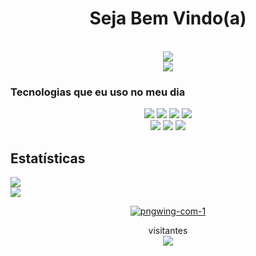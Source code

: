 <h1 align="center">Seja Bem Vindo(a)</h1>
<br>
<div align="center">
<img src="https://comicvine.gamespot.com/a/uploads/original/11143/111434194/8842186-redditsave_com_mode_saitama-xq00gpncns591_adobeexpress.gif"  />
<br>
<a href="https://youtube.com/@SaikyoDev" target="_blank"><img src="https://img.shields.io/badge/YouTube-FF0000?style=for-the-badge&logo=youtube&logoColor=white" target="_blank"></a>
</div>

### Tecnologias que eu uso no meu dia

<p align="center">
<img src="https://img.shields.io/badge/-JavaScript-black?style=flat-square&logo=javascript" />
<img src="https://img.shields.io/badge/-Node.js-black?style=flat-square&logo=Node.js" />
<img src="https://img.shields.io/badge/-Git-black?style=flat-square&logo=git" />
<img src="https://img.shields.io/badge/-GitHub-black?style=flat-square&logo=github" /> <br>
<img src="https://img.shields.io/badge/-Python-black?style=flat-square&logo=python" />
<img src="https://img.shields.io/badge/-Windows-black?style=flat-square&logo=windows" />
<img src="https://img.shields.io/badge/-VS_Code-black?style=flat-square&logo=visual-studio-code" />
</p>

## Estatísticas
![](https://github-readme-streak-stats.herokuapp.com/?user=Saikyon&theme=ayu-mirage&hide_border=true)<br/>
![](https://github-readme-stats.vercel.app/api?username=Saikyon&theme=ayu-mirage&hide_border=true&include_all_commits=false&count_private=false)

<div align="center">
<a href="https://ibb.co/XLZJkb4"><img src="https://i.ibb.co/vqxzvHB/pngwing-com-1.png" alt="pngwing-com-1" border="0" /></a>
</div>

<p align="center">visitantes<br>
<img src="https://profile-counter.glitch.me/Castlevnia1/count.svg" />
</p>
